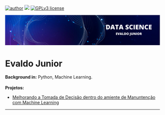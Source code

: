 
[![author](https://img.shields.io/badge/author-evaldojunior-red.svg)](https://www.linkedin.com/in/evaldo-junior-89094244/) [![](https://img.shields.io/badge/python-3.9+-blue.svg)](https://www.python.org/downloads/release/python-365/) [![GPLv3 license](https://img.shields.io/badge/License-GPLv3-blue.svg)](http://perso.crans.org/besson/LICENSE.html)

<p align="center">
  <img src="banner.png" >
</p>

# Evaldo Junior
<sub></sub>
**Background in:** Python, Machine Learning.

**Projetos:**
* [Melhorando a Tomada de Decisão dentro do amiente de Manuntenção com Machine Learning](https://evaldoj.com](https://github.com/j2evaldo/Manutencao)https://github.com/j2evaldo/Manutencao)


---




